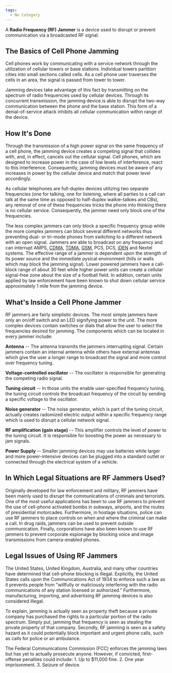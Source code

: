 ```yaml
---
tags:
  - No Category
---
```

A **Radio Frequency (RF) Jammer** is a device used to disrupt or prevent
communication via a broadcasted RF signal.

## The Basics of Cell Phone Jamming

Cell phones work by communicating with a service network through the
utilization of cellular towers or base stations. Individual towers
partition cities into small sections called cells. As a cell phone user
traverses the cells in an area, the signal is passed from tower to
tower.

Jamming devices take advantage of this fact by transmitting on the
spectrum of radio frequencies used by cellular devices. Through its
concurrent transmission, the jamming device is able to disrupt the
two-way communication between the phone and the base station. This form
of a denial-of-service attack inhibits all cellular communication within
range of the device.

## How It's Done

Through the transmission of a high power signal on the same frequency of
a cell phone, the jamming device creates a competing signal that
collides with, and, in effect, cancels out the cellular signal. Cell
phones, which are designed to increase power in the case of low levels
of interference, react to this interference. Consequently, jamming
devices must be aware of any increases in power by the cellular device
and match that power level accordingly.

As cellular telephones are full-duplex devices utilizing two separate
frequencies (one for talking, one for listening, where all parties to a
call can talk at the same time as opposed to half-duplex walkie-talkies
and CBs), any removal of one of these frequencies tricks the phone into
thinking there is no cellular service. Consequently, the jammer need
only block one of the frequencies.

The less complex jammers can only block a specific frequency group while
the more complex jammers can block several different networks thus
preventing dual- or tri-mode phones from switching to a different
network with an open signal. Jammers are able to broadcast on any
frequency and can interrupt AMPS,
[CDMA](cdma.md), [TDMA](tdma.md), [GSM](gsm.md),
PCS, DCS, [iDEN](iden.md)
and Nextel systems. The effective range of a jammer is dependent upon
the strength of its power source and the immediate pysical environment
(hills or walls which may block the jamming signal). Lower powered
jammers have a call-block range of about 30 feet while higher power
units can create a cellular signal-free zone about the size of a
football field. In addition, certain units applied by law enforcement
have been known to shut down cellular service approximately 1 mile from
the jamming device.

## What's Inside a Cell Phone Jammer

RF jammers are fairly simplistic devices. The most simple jammers have
only an on/off switch and an LED signifying power to the unit. The more
complex devices contain switches or dials that allow the user to select
the frequencies desired for jamming. The components which can be located
in every jammer include:

**Antenna** -- The antenna transmits the jammers interrupting signal.
Certain jammers contain an internal antenna while others have external
antennas which give the user a longer range to broadcast the signal and
more control over frequency tuning.

**Voltage-controlled oscillator** -- The oscillator is responsible for
generating the competing radio signal.

**Tuning circuit** -- In those units the enable user-specified frequency
tuning, the tuning circuit controls the broadcast frequency of the
circuit by sending a specific voltage to the oscillator.

**Noise generator** -- The noise generator, which is part of the tuning
circuit, actually creates radomized electric output within a specific
frequency range which is used to disrupt a cellular network signal.

**RF amplification (gain stage)** -- This amplifier controls the level
of power to the tuning circuit. It is responsible for boosting the power
as necessary to jam signals.

**Power Supply** -- Smaller jamming devices may use batteries while
larger and more power-intensive devices can be plugged into a standard
outlet or connected through the electrical system of a vehicle.

## In Which Legal Situations are RF Jammers Used?

Originally developed for law enforcement and military, RF jammers have
been mainly used to disrupt the communications of criminals and
terrorists. One of the most useful applications has been to use RF
jammers to prevent the use of cell-phone activated bombs in subways,
airports, and the routes of presidential motorcades. Furthermore, in
hostage situations, police can use RF jammers to place controls on when
and where the criminal can make a call. In drug raids, jammers can be
used to prevent outside communication. Finally, corporations have also
been known to use RF jammers to prevent corporate espionage by blocking
voice and image transmissions from camera-enabled phones.

## Legal Issues of Using RF Jammers

The United States, United Kingdom, Australia, and many other countries
have determined that cell-phone blocking is illegal. Explicitly, the
United States calls upon the Communications Act of 1934 to enforce such
a law as it prevents people from "willfully or maliciously interfering
with the radio communications of any station licensed or authorized."
Furthermore, manufacturing, importing, and advertising RF jamming
devices is also considered illegal.

To explain, jamming is actually seen as property theft because a private
company has purchased the rights to a particular portion of the radio
spectrum. Simply put, jamming that frequency is seen as stealing the
private property of that company. Secondly, RF jamming is seen as a
safety hazard as it could potentially block important and urgent phone
calls, such as calls for police or an ambulance.

The Federal Communications Commission (FCC) enforces the jamming laws
but has yet to actually prosecute anyone. However, if convicted,
first-offense penalties could include: 1. Up to \$11,000 fine. 2. One
year imprisonment. 3. Seizure of device.
